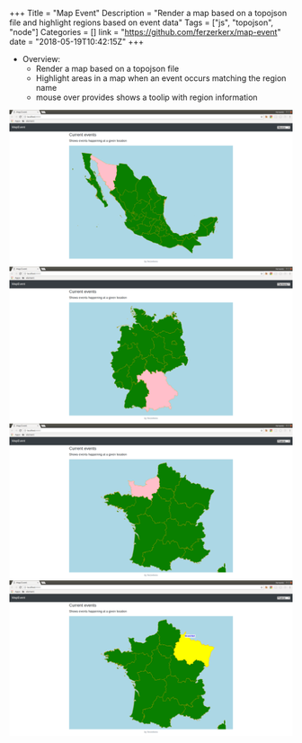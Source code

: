 +++
Title = "Map Event"
Description = "Render a map based on a topojson file and highlight regions based on event data"
Tags = ["js", "topojson", "node"]
Categories = []
link = "https://github.com/ferzerkerx/map-event"
date = "2018-05-19T10:42:15Z"
+++

+ Overview:
    - Render a map based on a topojson file
    - Highlight areas in a map when an event occurs matching the region name
    - mouse over provides shows a toolip with region information

<img src="https://raw.githubusercontent.com/ferzerkerx/map-event/master/screenshots/mx.png" class="project-img img-fluid"/>
<img src="https://raw.githubusercontent.com/ferzerkerx/map-event/master/screenshots/de.png" class="project-img img-fluid"/>
<img src="https://raw.githubusercontent.com/ferzerkerx/map-event/master/screenshots/fr.png" class="project-img img-fluid"/>
<img src="https://raw.githubusercontent.com/ferzerkerx/map-event/master/screenshots/fr2.png" class="project-img img-fluid"/>

